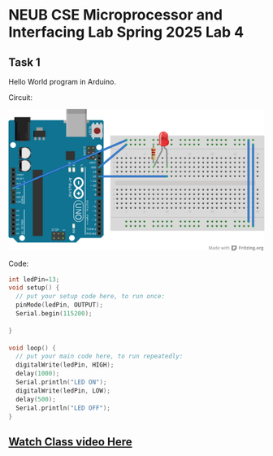 # NEUB CSE Microprocessor and Interfacing Lab Spring 2025 Lab 4

## Task 1
Hello World program in Arduino.

Circuit:

![Lab 4 Task 1 Circuit in breadboard](https://raw.githubusercontent.com/shparvez001/NEUB-CSE-Microprocessor-and-Interfacing-Lab-Spring-2025/main/lab-4/CSE-06133118-322-2501-lab4-task-1CKT_bb.png)

Code:
```c
int ledPin=13;
void setup() {
  // put your setup code here, to run once:
  pinMode(ledPin, OUTPUT);
  Serial.begin(115200);

}

void loop() {
  // put your main code here, to run repeatedly:
  digitalWrite(ledPin, HIGH);
  delay(1000);
  Serial.println("LED ON");
  digitalWrite(ledPin, LOW);
  delay(500);
  Serial.println("LED OFF");
}

```


## [Watch Class video Here](https://www.youtube.com/watch?v=ulclNTYsoGQ)

